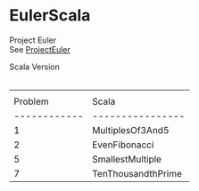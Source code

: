# EulerScala

Project Euler<br/>
See <a href="http://projecteuler.net">ProjectEuler</a><br/>

Scala Version<br/><br/>

<p>
<table>
	<th><tr><td>Problem	</td><td>	Scala</td></tr></th>
	<tr><td>------------</td><td>----------------</td></tr>
	<tr><td>1	</td><td>		MultiplesOf3And5</td></tr>
	<tr><td>2	</td><td>		EvenFibonacci</td></tr>
	<tr><td>5	</td><td>		SmallestMultiple</td></tr>
	<tr><td>7	</td><td>		TenThousandthPrime</td></tr>
</table>